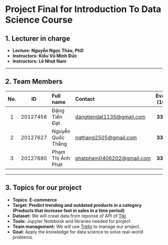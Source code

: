 # Project Final for Introduction To Data Science Course

## 1. Lecturer in charge
* **Lecture: Nguyễn Ngọc Thảo, PhD**
* **Instructors: Kiều Vũ Minh Đức**
* **Instructors: Lê Nhựt Nam**
---
## 2. Team Members
|    No.   |    ID    |      Full name        | Contact                    | Evaluate (100%)   |
|:--------:|:--------:|:----------------------|:---------------------------|:-----------------:|
|    1     | 20127458 | Đặng Tiến Đạt         | dangtiendat1135@gmail.com  | **33.33%**        |
|    2     | 20127627 | Nguyễn Quốc Thắng     | nqthang2505@gmail.com      | **33.33%**        |
|    3     | 20127680 | Phạm Thị Ánh Phát     | phatpham0406202@gmail.com  | **33.33%**        |
---
## 3. Topics for our project
* **Topics**: **E-commerce**
* **Target**: **Predict trending and outdated products in a category (Products that increase fast in sales in a time period)**
* **Dataset:** We will crawl data from reponse of API of [Tiki](https://tiki.vn/)
* **Tools:** Jupyter Notebook and libraries needed for project
* **Team management:** We will use [Trello](https://trello.com/b/FcfvaOnf/introductiontodatascience) to manage our project.
* **Goal:** Apply the knowledge for data science to solve real-world problems.